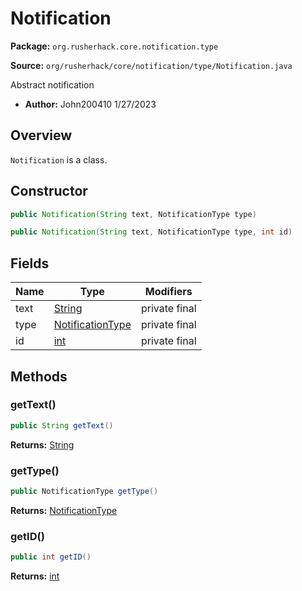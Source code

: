 # Notification

**Package:** `org.rusherhack.core.notification.type`

**Source:** `org/rusherhack/core/notification/type/Notification.java`

Abstract notification
* **Author:** John200410 1/27/2023



## Overview

`Notification` is a class.

## Constructor

```java
public Notification(String text, NotificationType type)
```

```java
public Notification(String text, NotificationType type, int id)
```

## Fields

| Name | Type | Modifiers |
|------|------|----------|
| text | [String](https://docs.oracle.com/en/java/javase/21/docs/api/java.base/java/lang/String.html) | private final |
| type | [NotificationType](/core/notification/NotificationType.md) | private final |
| id | [int](https://docs.oracle.com/en/java/javase/21/docs/api/java.base/java/lang/Integer.html) | private final |


## Methods

### getText()

```java
public String getText()
```

**Returns:** [String](https://docs.oracle.com/en/java/javase/21/docs/api/java.base/java/lang/String.html)

### getType()

```java
public NotificationType getType()
```

**Returns:** [NotificationType](/core/notification/NotificationType.md)

### getID()

```java
public int getID()
```

**Returns:** [int](https://docs.oracle.com/en/java/javase/21/docs/api/java.base/java/lang/Integer.html)

